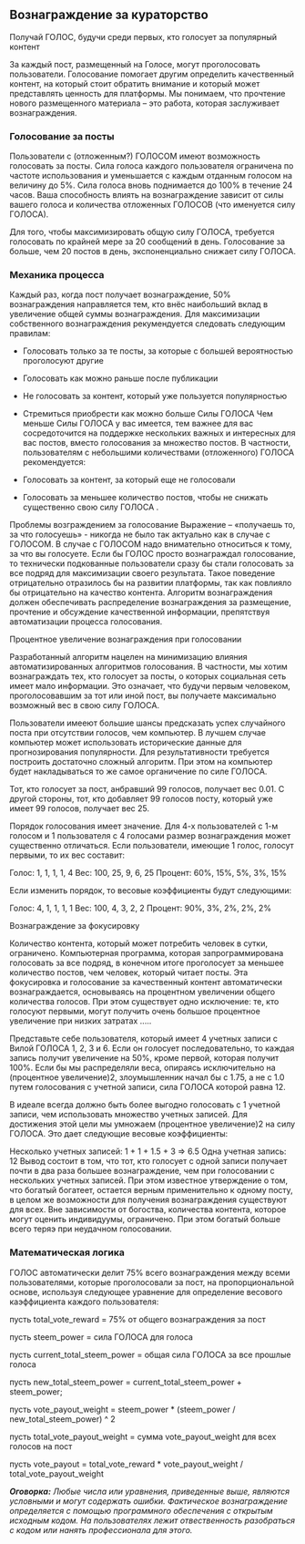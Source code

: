 ## Вознаграждение за кураторство

Получай ГОЛОС, будучи среди первых, кто голосует за популярный контент

За каждый пост, размещенный на Голосе, могут проголосовать пользователи. Голосование помогает другим определить качественный контент, на который стоит обратить внимание и который может представлять ценность для платформы. Мы понимаем, что прочтение нового размещенного материала – это работа, которая заслуживает вознаграждения.

### Голосование за посты

Пользователи с (отложенным?) ГОЛОСОМ имеют возможность голосовать за посты. Сила голоса каждого пользователя ограничена по частоте использования и уменьшается с каждым отданным голосом на величину до 5%. Сила голоса вновь поднимается до 100% в течение 24 часов. Ваша способность влиять на вознаграждение зависит от силы вашего голоса и количества отложенных ГОЛОСОВ (что именуется  силу ГОЛОСА).

Для того, чтобы максимизировать общую силу ГОЛОСА, требуется голосовать по крайней мере за 20 сообщений в день. Голосование за больше, чем 20 постов в день, экспоненциально снижает силу ГОЛОСА.

### Механика процесса

Каждый раз, когда пост получает вознаграждение, 50% вознаграждения направляется тем, кто внёс наибольший вклад в увеличение общей суммы вознаграждения. Для максимизации собственного вознаграждения рекумендуется следовать следующим правилам:

- Голосовать только за те посты, за которые с большей вероятностью проголосуют другие
- Голосовать как можно раньше после публикации
- Не голосовать за контент, который уже пользуется популярностью
- Стремиться приобрести как можно больше Силы ГОЛОСА
Чем меньше Силы ГОЛОСА у вас имеется, тем важнее для вас сосредоточится на поддержке нескольких важных и интересных для вас постов, вместо голосования за множество постов. В частности, пользователям с небольшими количествами (отложенного) ГОЛОСА рекомендуется:

- Голосовать за контент, за который еще не голосовали
- Голосовать за меньшее количество постов, чтобы не снижать существенно свою силу ГОЛОСА .

Проблемы возграждением за голосование
Выражение – «получаешь то, за что голосуешь» - никогда не было так актуально как в случае с ГОЛОСОМ. В случае с ГОЛОСОМ надо внимательно относиться к тому, за что вы голосуете. Если бы ГОЛОС просто вознаграждал голосование, то технически подкованные пользователи сразу бы стали голосовать за все подряд для максимизации своего результата. Такое поведение отрицательно отразилось бы на развитии платформы, так как повлияло бы отрицательно на качество контента. Алгоритм вознаграждения должен обеспечивать распределение вознаграждения за размещение, прочтение и обсуждение качественной информации, препятствуя автоматизации процесса голосования.

Процентное увеличение вознаграждения при голосовании

Разработанный алгоритм нацелен на минимизацию влияния автоматизированных алгоритмов голосования. В частности, мы хотим вознаграждать тех, кто голосует за посты, о которых социальная сеть имеет мало информации. Это означает, что будучи первым человеком, проголосовавшим за тот или иной пост, вы получаете максимально возможный вес в свою силу ГОЛОСА.

Пользователи имееют большие шансы предсказать успех случайного поста при отсутствии голосов, чем компьютер. В лучшем случае компьютер может использовать исторические данные для прогнозирования популярности. Для результативности требуется построить достаточно сложный алгоритм. При этом на компьютер будет накладываться то же самое органичение по силе ГОЛОСА.

Тот, кто голосует за пост, анбравший 99 голосов, получает вес 0.01. С другой стороны, тот, кто добавляет 99 голосов посту, который уже имеет 99 голосов, получает вес 25.

Порядок голосования имеет значение. Для 4-х пользователей с 1-м голосом и 1 пользователя с 4 голосами размер вознаграждения может существенно отличаться. Если пользователи, имеющие 1 голос, голосут первыми, то их вес составит:

Голос: 1, 1, 1, 1, 4
Вес: 100, 25, 9, 6, 25
Процент: 60%, 15%, 5%, 3%, 15%

Если изменить порядок, то весовые коэффициенты будут следующими:

Голос: 4, 1, 1, 1, 1
Вес: 100, 4, 3, 2, 2
Процент: 90%, 3%, 2%, 2%, 2%

Вознаграждение за фокусировку

Количество контента, который может потребить человек в сутки, ограничено. Компьютерная программа, которая запрограммирована голосовать за все подряд, в конечном итоге проголосует за меньшее количество постов, чем человек, который читает посты. Эта фокусировка и голосование за качественный контент автоматически вознаграждается, основываясь на процентном увеличении общего количества голосов. При этом существует одно исключение: те, кто голосуют первыми, могут получить очень большое процентное увеличение при низких затратах .....

Представьте себе пользователя, который имеет 4 учетных записи с Вилой ГОЛОСА 1, 2, 3 и 6. Если он голосует последовательно, то каждая запись получит увеличение на 50%, кроме первой, которая получит 100%. Если бы мы распределяли веса, опираясь исключительно на (процентное увеличение)2, злоумышленник начал бы с 1.75, а не с 1.0 путем голосования с учетной записи, сила ГОЛОСА которой равна 12.

В идеале всегда должно быть более выгодно голосовать с 1 учетной записи, чем использовать множество учетных записей. Для достижения этой цели мы умножаем (процентное увеличение)2 на силу ГОЛОСА. Это дает следующие весовые коэффициенты:

Несколько учетных записей: 1 + 1 + 1.5 + 3 => 6.5
Одна учетная запись: 12
Вывод состоит в том, что тот, кто голосует с одной записи получает почти в два раза большее вознаграждение, чем при голосовании с нескольких учетных записей. При этом известное утверждение о том, что богатый богатеет, остается верным применительно к одному посту, в целом же возможности для получения вознаграждения существуют для всех. Вне зависимости от богоства, количества контента, которое могут оценить индивидуумы, ограничено. При этом богатый больше всего теряэ при неудачном голосовании.

### Математическая логика

ГОЛОС автоматически делит 75% всего вознаграждения между всеми пользователями, которые проголосовали за пост, на пропорциональной основе, используя следующее уравнение для определение весового каэффициента каждого пользователя:

пусть total_vote_reward = 75% от общего вознаграждения за пост

пусть steem_power = сила ГОЛОСА для голоса

пусть current_total_steem_power = общая сила ГОЛОСА за все прошлые голоса

пусть new_total_steem_power = current_total_steem_power + steem_power;

пусть vote_payout_weight = steem_power * (steem_power / new_total_steem_power) ^ 2

пусть total_vote_payout_weight = сумма vote_payout_weight для всех голосов на пост

пусть vote_payout = total_vote_reward * vote_payout_weight / total_vote_payout_weight

_**Оговорка:**_
_Любые числа или уравнения, приведенные выше, являются условными и могут содержать ошибки. Фактическое вознаграждение определяется с помощью программного обеспечения с открытым исходным кодом. На пользователях лежит отвественность разобраться с кодом или нанять профессионала для этого._
